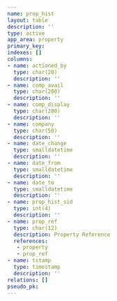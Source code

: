 ```yaml
---
name: prop_hist
layout: table
description: ''
type: active
app_area: property
primary_key: 
indexes: []
columns:
- name: actioned_by
  type: char(20)
  description: ''
- name: comp_avail
  type: char(200)
  description: ''
- name: comp_display
  type: char(200)
  description: ''
- name: company
  type: char(50)
  description: ''
- name: date_change
  type: smalldatetime
  description: ''
- name: date_from
  type: smalldatetime
  description: ''
- name: date_to
  type: smalldatetime
  description: ''
- name: prop_hist_sid
  type: int(4)
  description: ''
- name: prop_ref
  type: char(12)
  description: Property Reference
  references:
   - property
   - prop_ref
- name: tstamp
  type: timestamp
  description: ''
relations: []
pseudo_pk: 
---
```


